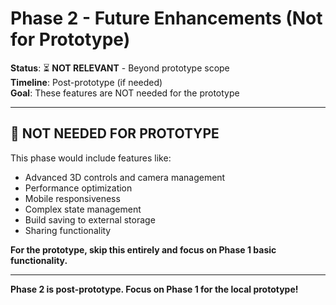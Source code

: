# Phase 2 - Future Enhancements (Not for Prototype)

**Status**: ⏳ **NOT RELEVANT** - Beyond prototype scope  
**Timeline**: Post-prototype (if needed)  
**Goal**: These features are NOT needed for the prototype

---

## 🚫 **NOT NEEDED FOR PROTOTYPE**

This phase would include features like:

- Advanced 3D controls and camera management
- Performance optimization
- Mobile responsiveness
- Complex state management
- Build saving to external storage
- Sharing functionality

**For the prototype, skip this entirely and focus on Phase 1 basic functionality.**

---

**Phase 2 is post-prototype. Focus on Phase 1 for the local prototype!**
